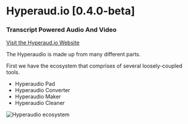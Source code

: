 Hyperaud.io [0.4.0-beta]
========================

### Transcript Powered Audio And Video


[Visit the Hyperaud.io Website](http://hyperaud.io)

The Hyperaudio is made up from many different parts.

First we have the ecosystem that comprises of several loosely-coupled tools.

- Hyperaudio Pad
- Hyperaudio Converter
- Hyperaudio Maker
- Hyperaudio Cleaner


![Hyperaudio ecosystem](http://hyperaud.io/assets/images/inserts/hyperaudio-diagram@2x.png)
